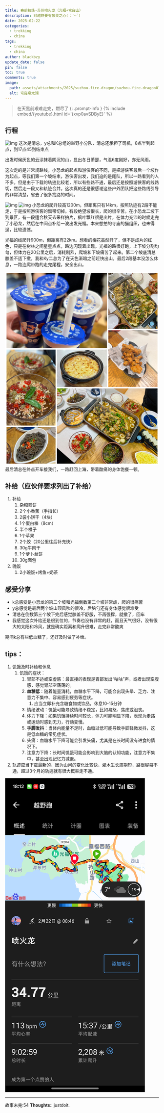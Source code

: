 ```yaml
---
title: 赛前拉练-苏州喷火龙（光福+穹窿山）
description: 对越野要有敬畏之心(；′⌒`)
date: 2025-02-22
categories:
  - trekking
  - china
tags:
  - trekking
  - china
auther: blackbzy
update_date: false
pin: false
toc: true
comments: true
image:
  path: assets/attachments/2025/suzhou-fire-dragon/suzhou-fire-dragon01.jpg
  alt: 穹窿瞰太湖
---
```


> 在天黑前艰难走完，燃尽了
{: .prompt-info }
{% include embed/{youtube}.html id='{xvp0avSDByE}' %}

## 行程
![img](assets/attachments/2025/suzhou-fire-dragon/suzhou-fire-dragon02.jpg)
这次是清总，y总和K总组的越野小分队，清总还承担了司机，8点半到起点，到17点45到结束点

出发时候灰色的云涂抹着阴沉的山，显出冬日萧瑟，气温6度刚好，亦无风雨。

这次走的是非常规路线，小恐龙的起点和游侠客的不同，是把游侠客最后一个坡作为起点，等我们第一个坡结束，游侠客出发，我们追的是尾队，所以一路看到的人不多。但是由于下载的轨迹比较老，所以有些路不通，最后还是按照游侠客的线路切，然后走一段又和轨迹合并。这次真的还是很感谢这些户外团队把这些路线引导的非常清楚，省去了很多找路的时间。

![img](assets/attachments/2025/suzhou-fire-dragon/suzhou-fire-dragon03.jpg)
![img](assets/attachments/2025/suzhou-fire-dragon/suzhou-fire-dragon04.jpg)
小恐龙的爬升较高1200m，但距离只有14km，按照轨迹有2段不能走，于是按照游侠客的飘带切掉。有段绝望坡很长，爬的很辛苦。在小恐龙二坡下到景区，有一段适合秋天去采样拍片，枫叶飘红很是出片，在体力充沛的时候走完了小恐龙，然后在中间点补给一波出发光福。本来想拍的寺庙的猫组织，也未得逞，比较遗憾。

光福的线爬升900m，但距离有22km。想看的梅花虽然开了，但不是成片的红色，只是在树林之间星星点点，路边闪现着出现。光福的路很好跑，上下坡分割均匀，但体力在20公里之后，消耗剧烈，爬坡和下坡痛苦了起来。第二个坡底清总膝盖不适下撤，我和Ky二总为了在天色渐暗之前赶快出山，最后2段基本没怎么休息，一路连爬带跑的走完尾程，安全出山。

![img](assets/attachments/2025/suzhou-fire-dragon/suzhou-fire-dragon05.jpg)
最后清总在终点开车接我们，一路赶回上海，带着酸痛的身体饱餐一顿。

## 补给（应伙伴要求列出了补给）
1. 补给
   1. 杂粮煎饼
   2. 2个小香蕉（手指长）
   3. 2袋小饼干（4块）
   4. 1个蛋白棒（8cm）
   5. 半个橙子
   6. 1个苹果
   7. 2个胶（20公里往后补充快）
   8. 30g牛肉干
   9.  1个萝卜丝饼
   10. 30g面包
2.  晚饭
    1.  2小碗饭+烤鱼+奶茶

## 感受分享
- k总感受是小恐龙的第二个坡和光福倒数第二个坡非常虐，爬的很痛苦
- y总感觉是最后两个坡山顶风吹的很冷，后脑勺还有身体感觉很难受
- 清总在倒数第三个坡下完后感觉膝盖不舒服，不再强撑，就撤了，回车
- 我感觉这次补给还是很到位的，节奏也没有非常的赶，而且天气很好，没有很大的太阳和冷风，就是确实距离和爬升很难，走完非常酸爽

期间k总有些低血糖了，还好及时做了补给。

## tips：
1. 饥饿及时补给和休息
	1. 饥饿的症状：
		1. 胃部不适或空虚感：最直接的表现是胃部发出“咕咕”声，或者出现空腹感，感觉胃部空荡荡的。
		2. **血糖低**：随着能量消耗，血糖水平下降，可能会出现头晕、乏力、注意力不集中、容易感到疲劳等症状。
			1. 应当立即补充含糖食物或饮品，休息10-15分钟
		3. 情绪波动：饥饿可能导致情绪不稳定，比如易怒、焦虑或沮丧。
		4. 体力下降：如果饥饿持续时间较长，体力可能明显下降，表现为走路或运动时感到无力，行动变慢。
		5. **手脚发抖**：当体内能量不足时，血糖过低可能导致手脚轻微发抖，这是低血糖的常见症状。
		6. 头痛：血糖水平下降可能会引发头痛，尤其是在长时间没有进食的情况下。
		7. 注意力下降：长时间饥饿可能会影响到大脑的认知功能，注意力不集中，甚至出现记忆力减退。
2. 轨迹应当下载最新的，因为山间的变化比较快，灌木生长周期短，路很容易不通，超过3个月的轨迹就有很大概率走不通。


![img](assets/attachments/2025/suzhou-fire-dragon/suzhou-fire-dragon06.jpg)

---
故事未完:54
**Thoughts**:: justdoit.
